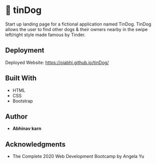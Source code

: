 # 🐶 tinDog

Start up landing page for a fictional application named TinDog. TinDog allows the user to find other dogs & their owners nearby in the swipe left/right style made famous by Tinder.

## Deployment

Deployed Website: https://oiabhi.github.io/tinDog/

## Built With

  * HTML
  * CSS
  * Bootstrap

## Author

  - **Abhinav karn**

## Acknowledgments

  * The Complete 2020 Web Development Bootcamp by Angela Yu
